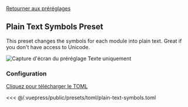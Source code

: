 [Retourner aux préréglages](./README.md#plain-text-symbols)

## Plain Text Symbols Preset

This preset changes the symbols for each module into plain text. Great if you don't have access to Unicode.

![Capture d'écran du préréglage Texte uniquement](/presets/img/plain-text-symbols.png)

### Configuration

[Cliquez pour télécharger le TOML](/presets/toml/plain-text-symbols.toml)

<<< @/.vuepress/public/presets/toml/plain-text-symbols.toml

